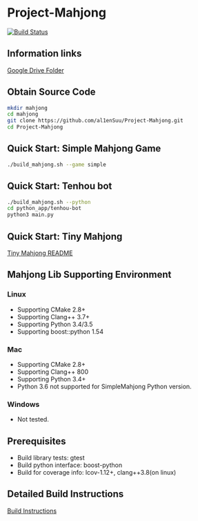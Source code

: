 # Project-Mahjong

[![Build Status](https://travis-ci.com/0xsuu/Project-Mahjong.svg?token=4by9Ez4yfBLSeZfufxzo&branch=master)](https://travis-ci.com/0xsuu/Project-Mahjong)

## Information links
[Google Drive Folder](https://drive.google.com/open?id=0B0f599yzLN08TDNKWkhPMEh0dHM)

## Obtain Source Code
```bash
mkdir mahjong
cd mahjong
git clone https://github.com/al1enSuu/Project-Mahjong.git
cd Project-Mahjong
```

## Quick Start: Simple Mahjong Game
```bash
./build_mahjong.sh --game simple
```

## Quick Start: Tenhou bot
```bash
./build_mahjong.sh --python
cd python_app/tenhou-bot
python3 main.py
```

## Quick Start: Tiny Mahjong
[Tiny Mahjong README](https://github.com/0xsuu/Project-Mahjong/blob/master/python_app/tiny_mahjong/README.md)

## Mahjong Lib Supporting Environment
### Linux
+ Supporting CMake 2.8+
+ Supporting Clang++ 3.7+
+ Supporting Python 3.4/3.5
+ Supporting boost::python 1.54

### Mac
+ Supporting CMake 2.8+
+ Supporting Clang++ 800
+ Supporting Python 3.4+
+ Python 3.6 not supported for SimpleMahjong Python version.

### Windows
- Not tested.

## Prerequisites
* Build library tests: gtest
* Build python interface: boost-python
* Build for coverage info: lcov-1.12+, clang++3.8(on linux)

## Detailed Build Instructions
[Build Instructions](https://github.com/al1enSuu/Project-Mahjong/wiki/Build-Instructions)
